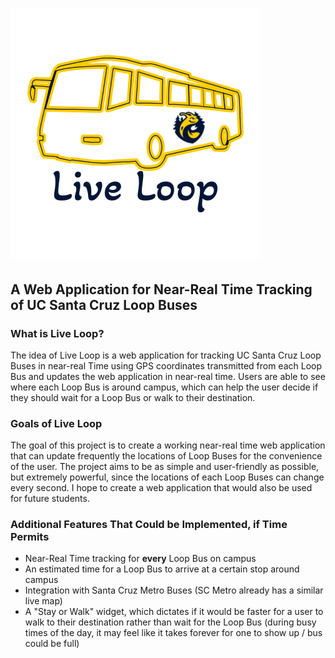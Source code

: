 # <img src="assets\logo.png" style="zoom: 50%;" />

## **A Web Application for Near-Real Time Tracking of UC Santa Cruz Loop Buses**

### **What is Live Loop?**

The idea of Live Loop is a web application for tracking UC Santa Cruz Loop Buses in near-real Time using GPS coordinates transmitted from each Loop Bus and updates the web application in near-real time. Users are able to see where each Loop Bus is around campus, which can help the user decide if they should wait for a Loop Bus or walk to their destination.

### **Goals of Live Loop**

The goal of this project is to create a working near-real time web application that can update frequently the locations of Loop Buses for the convenience of the user. The project aims to be as simple and user-friendly as possible, but extremely powerful, since the locations of each Loop Buses can change every second. I hope to create a web application that would also be used for future students.

### **Additional Features That Could be Implemented, if Time Permits**

- Near-Real Time tracking for **every** Loop Bus on campus
- An estimated time for a Loop Bus to arrive at a certain stop around campus
- Integration with Santa Cruz Metro Buses (SC Metro already has a similar live map)
- A "Stay or Walk" widget, which dictates if it would be faster for a user to walk to their destination rather than wait for the Loop Bus (during busy times of the day, it may feel like it takes forever for one to show up / bus could be full)
